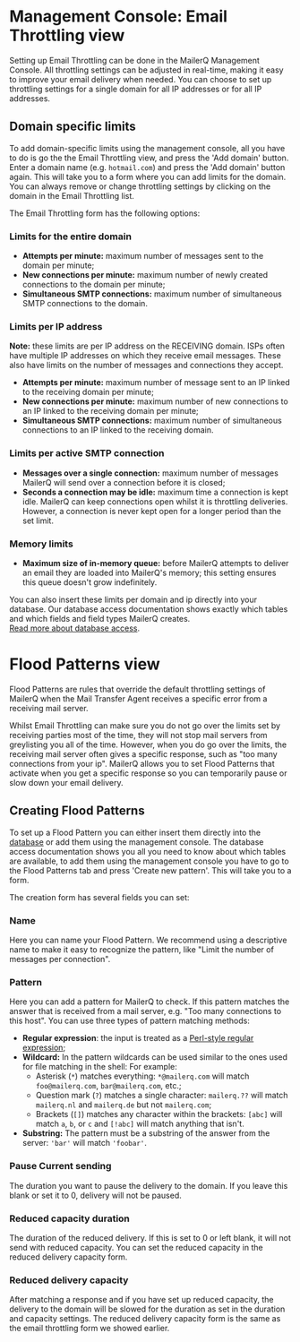 # Management Console: Email Throttling view

Setting up Email Throttling can be done in the MailerQ Management Console. 
All throttling settings can be adjusted in real-time, making it easy to 
improve your email delivery when needed. You can choose to set up 
throttling settings for a single domain for all IP addresses or for all 
IP addresses.

## Domain specific limits

To add domain-specific limits using the management console, all you have to do 
is go the the Email Throttling view, and press the 'Add domain' button. Enter 
a domain name (e.g. `hotmail.com`) and press the 'Add domain' button again.
This will take you to a form where you can add limits for the domain. You can 
always remove or change throttling settings by clicking on the domain in the 
Email Throttling list. 

The Email Throttling form has the following options:

### Limits for the entire domain

* **Attempts per minute:** maximum number of messages sent to the domain per 
minute;
* **New connections per minute:** maximum number of newly created connections to 
the domain per minute;
* **Simultaneous SMTP connections:** maximum number of simultaneous SMTP 
connections to the domain.

### Limits per IP address

**Note:** these limits are per IP address on the RECEIVING domain. ISPs often have 
multiple IP addresses on which they receive email messages. These also have 
limits on the number of messages and connections they accept. 

* **Attempts per minute:** maximum number of message sent to an IP linked to 
the receiving domain per minute;
* **New connections per minute:** maximum number of new connections to an IP
linked to the receiving domain per minute;
* **Simultaneous SMTP connections:** maximum number of simultaneous connections 
to an IP linked to the receiving domain.

### Limits per active SMTP connection

* **Messages over a single connection:** maximum number of messages MailerQ 
will send over a connection before it is closed;
* **Seconds a connection may be idle:** maximum time a connection is kept 
idle. MailerQ can keep connections open whilst it is throttling deliveries. 
However, a connection is never kept open for a longer period than the set limit. 

### Memory limits

* **Maximum size of in-memory queue:** before MailerQ attempts to deliver an 
email they are loaded into MailerQ's memory; this setting ensures this queue 
doesn't grow indefinitely.

You can also insert these limits per domain and ip directly into your database. 
Our database access documentation shows exactly which tables and which fields 
and field types MailerQ creates.  
[Read more about database access](database-access).

# Flood Patterns view

Flood Patterns are rules that override the default throttling settings 
of MailerQ when the Mail Transfer Agent receives a specific error from a
receiving mail server.

Whilst Email Throttling can make sure you do not go over the limits set by 
receiving parties most of the time, they will not stop mail servers from 
greylisting you all of the time. However, when you do go over the limits, the 
receiving mail server often gives a specific response, such as "too many 
connections from your ip". MailerQ allows you to set Flood Patterns that 
activate when you get a specific response so you can temporarily pause or slow 
down your email delivery.

## Creating Flood Patterns

To set up a Flood Pattern you can either insert them directly into the 
[database](database-access) or add them using the management console. The 
database access documentation shows you all you need to know about which tables 
are available, to add them using the management console you have to go to the 
Flood Patterns tab and press 'Create new pattern'. This will take you to a form. 

The creation form has several fields you can set: 

### Name  

Here you can name your Flood Pattern. We recommend using a descriptive name to 
make it easy to recognize the pattern, like "Limit the number of messages per 
connection". 

### Pattern

Here you can add a pattern for MailerQ to check. If this pattern matches the 
answer that is received from a mail server, e.g. "Too many connections to this 
host". You can use three types of pattern matching methods:

* **Regular expression**: the input is treated as a [Perl-style regular expression](http://perldoc.perl.org/perlre.html); 
* **Wildcard:** In the pattern wildcards can be used similar to the ones used for file matching in the shell: 
For example:
    - Asterisk (`*`) matches everything: `*@mailerq.com` will match `foo@mailerq.com`, `bar@mailerq.com`, etc.;
    - Question mark (`?`) matches a single character: `mailerq.??` will match `mailerq.nl` and `mailerq.de` but not `mailerq.com`;
    - Brackets (`[]`) matches any character within the brackets: `[abc]` will match `a`, `b`, or `c` and `[!abc]` will match anything that isn't.
* **Substring:** The pattern must be a substring of the answer from the server: `'bar'` will match `'foobar'`.<!-- TODO does this require quotes? -->

### Pause Current sending 

The duration you want to pause the delivery to the domain. If you leave this 
blank or set it to 0, delivery will not be paused. 

### Reduced capacity duration

The duration of the reduced delivery. If this is set to 0 or left blank, it will 
not send with reduced capacity. You can set the reduced capacity in the reduced 
delivery capacity form. 

### Reduced delivery capacity

After matching a response and if you have set up reduced capacity, the delivery 
to the domain will be slowed for the duration as set in the duration and 
capacity settings. The reduced delivery capacity form is the same as the email 
throttling form we showed earlier. 
